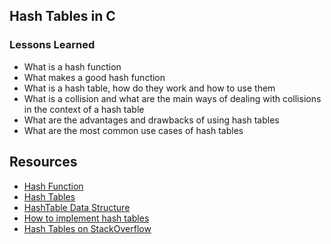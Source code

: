 ## Hash Tables in C

### Lessons Learned

- What is a hash function
- What makes a good hash function
- What is a hash table, how do they work and how to use them
- What is a collision and what are the main ways of dealing with collisions in the context of a hash table
- What are the advantages and drawbacks of using hash tables
- What are the most common use cases of hash tables

## Resources

- [Hash Function](https://en.wikipedia.org/wiki/Hash_function)
- [Hash Tables](https://en.wikipedia.org/wiki/Hash_table)
- [HashTable Data Structure](https://www.youtube.com/watch?v=MfhjkfocRR0)
- [How to implement hash tables](https://www.digitalocean.com/community/tutorials/hash-table-in-c-plus-plus)
- [Hash Tables on StackOverflow](https://stackoverflow.com/questions/31930046/what-is-a-hash-table-and-how-do-you-make-it-in-c)
